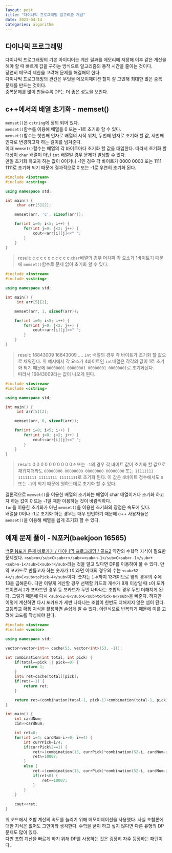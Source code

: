 ```yaml
---
layout: post
title: "다이나믹 프로그래밍 알고리즘 개념"
date: 2023-04-14
categories: algorithm
---
```


## 다이나믹 프로그래밍
다이나믹 프로그래밍의 기본 아이디어는 계산 결과를 메모리에 저장해 이후 같은 계산을 해야 할 때 빠르게 값을 구하는 방식으로 알고리즘의 동작 시간을 줄이는 것이다.  
당연히 메모리 제한을 고려해 문제를 해결해야 한다.  
다이나믹 프로그래밍의 관건은 무엇을 메모이제이션 할지 잘 고민해 최대한 많은 중복 문제를 만드는 것이다.  
중복문제를 많이 만들수록 DP는 더 좋은 성능을 보인다.

## c++에서의 배열 초기화 - memset()
`memset()`은 `cstring`에 정의 되어 있다.   
`memset()`함수를 이용해 배열을 0 또는 -1로 초기화 할 수 있다.  
`memset()`함수는 첫번째 인자로 배열의 시작 위치, 두번째 인자로 초기화 할 값, 세번째 인자로 변경하고자 하는 길이를 넘겨준다.  
이때 `memset()`함수는 배열의 각 바이트마다 초기화 할 값을 대입한다. 따라서 초기화 할 대상이 `char` 배열이 아닌 `int` 배열일 경우 문제가 발생할 수 있다.  
만일 초기화 하고자 하는 값이 0이거나 -1인 경우 각 바이트가 0000 0000 또는 1111 1111로 초기화 되기 때문에 결과적으로 0 또는 -1로 우연히 초기화 된다.  
```c++
#include <iostream>
#include <cstring>

using namespace std;

int main() {
     char arr[5][2];

    memset(arr, 'c', sizeof(arr));

    for(int i=0; i<5; i++) {
        for(int j=0; j<2; j++) {
            cout<<arr[i][j]<<" ";
        }
    }
}
```
> result: c c c c c c c c c c
`char`배열의 경우 어차피 각 요소가 1바이트기 때문에 `memset()`함수로 문제 없이 초기화 할 수 있다.

```c++
#include <iostream>
#include <cstring>

using namespace std;

int main() {
     int arr[5][2];

    memset(arr, 1, sizeof(arr));

    for(int i=0; i<5; i++) {
        for(int j=0; j<2; j++) {
            cout<<arr[i][j]<<" ";
        }
    }
}
```
> result: 16843009 16843009 ....
`int` 배열의 경우 각 바이트가 초기화 할 값으로 채워진다. 위 예시에서 각 요소가 4바이트인 `int`배열은 각각의 값이 1로 초기화 되기 때문에 `00000001 00000001 00000001 00000001`로 초기화된다.  
따라서 16843009라는 값이 나오게 된다.

```c++
#include <iostream>
#include <cstring>

using namespace std;

int main() {
     int arr[5][2];

    memset(arr, 0, sizeof(arr));

    for(int i=0; i<5; i++) {
        for(int j=0; j<2; j++) {
            cout<<arr[i][j]<<" ";
        }
    }
}
```
> result: 0 0 0 0 0 0 0 0 0 0
`0` 또는 `-1`의 경우 각 바이트 값이 초기화 할 값으로 채워지더라도 `00000000 00000000 00000000 00000000` 또는 `11111111 11111111 11111111 11111111`로 초기화 된다.
이 값은 4바이트 정수에서도 `0` 또는 `-1`이 되기 때문에 원하는데로 초기화 할 수 있다.


결론적으로 `memset()`을 이용한 배열의 초기화는 배열이 char 배열이거나 초기화 하고자 하는 값이 0 또는 -1일 때만 이용하는 것이 바람직하다.  
`for`을 이용한 초기화가 아닌 `memset()`을 이용한 초기화의 장점은 속도에 있다.  
배열을 0이나 -1로 초기화 하는 경우는 매우 빈번하기 때문에 c++ 사용자들은 `memset()`을 이용해 배열을 쉽게 초기화 할 수 있다.

## 예제 문제 풀이 - N포커(baekjoon 16565)
[백준 N포커 문제 바로가기 / 다이나믹 프로그래밍 / 골드2](https://www.acmicpc.net/problem/16565)
약간의 수학적 지식이 필요한 문제였다. `<sub>n</sub>C<sub>r</sub>=<sub>n-1</sub>C<sub>r-1</sub>+<sub>n-1</sub>C<sub>r</sub>`라는 것을 알고 있다면 DP를 이용하여 풀 수 있다.
만약 포카드로 만들고자 하는 숫자가 `1`이라면 이때의 경우의 수는 `<sub>52-4</sub>C<sub>toPick-4</sub>`이다. 숫자는 `1~K`까지 13개이므로 앞의 경우의 수에 13을 곱해준다. 다만 이렇게 계산할 경우 선택할 카드의 개수가 8개 이상일 때 `1`이 포카드이면서 `2`가 포카드인 경우 등 포카드가 두번 나타나는 조합의 경우 두번 더해지게 된다. 그렇기 때문에 다시 `<sub>52-8</sub>C<sub>toPick-8</sub>`을 빼준다. 하지만 이렇게 계산하면 다시 포카드가 세번 나타나는 조합이 한번도 더해지지 않은 셈이 된다. 고등학교 확통 지식을 활용하면 손쉽게 알 수 있다. 이런식으로 반복되기 때문에 이를 고려해 코드를 작성해야 한다.
``` c++
#include <iostream>
#include <vector>

using namespace std;

vector<vector<int>> cache(53, vector<int>(53, -1));

int combination(int total, int pick) {
    if(total==pick || pick==0) {
        return 1;
    }
    int& ret=cache[total][pick];
    if(ret!=-1) {
        return ret;
    }

    return ret=(combination(total-1, pick-1)+combination(total-1, pick))%10007;    
}

int main() {
    int cardNum;
    cin>>cardNum;

    int ret=0;
    for(int i=4; cardNum-i>=0; i+=4) {
        int currPick=i/4;
        if(currPick%2==1) {
            ret+=(combination(13, currPick)*combination(52-i, cardNum-i))%10007;
            ret%=10007;
        }
        else {
            ret-=(combination(13, currPick)*combination(52-i, cardNum-i))%10007;
            if(ret<0) {
                ret+=10007;
            }
        }
    }
    
    cout<<ret;
}
```
위 코드에서 조합 계산의 속도를 늘리기 위해 메모이제이션을 사용했다. 사실 조합론에 대한 지식은 없어도 그만이라 생각한다. 수학을 굳이 하고 싶지 않다면 다른 유형의 DP문제도 많이 있다.  
다만 조합 계산을 빠르게 하기 위해 DP를 사용하는 것은 굉장히 자주 등장하는 패턴이다.  